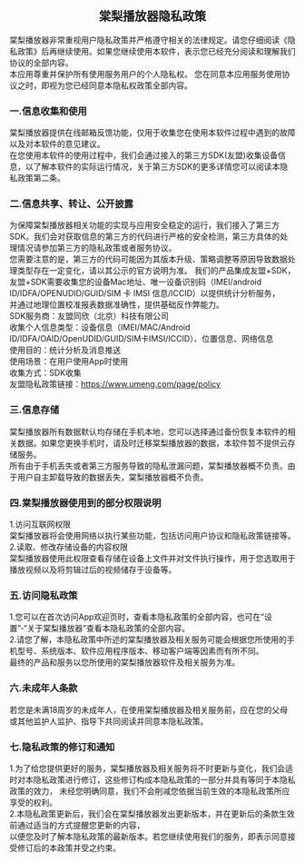 ##  <center> 棠梨播放器隐私政策
棠梨播放器非常重视用户隐私政策并严格遵守相关的法律规定。请您仔细阅读《隐私政策》后再继续使用。如果您继续使用本软件，表示您已经充分阅读和理解我们协议的全部内容。  
本应用尊重并保护所有使用服务用户的个人隐私权。 您在同意本应用服务使用协议之时，即视为您已经同意本隐私权政策全部内容。
### 一.信息收集和使用
棠梨播放器提供在线邮箱反馈功能，仅用于收集您在使用本软件过程中遇到的故障以及对本软件的意见建议。<br>
在您使用本软件的使用过程中，我们会通过接入的第三方SDK(友盟)收集设备信息，以了解本软件的实际运行情况，关于第三方SDK的更多详情您可以阅读本隐私政策第二条。
### 二.信息共享、转让、公开披露
为保障棠梨播放器相关功能的实现与应用安全稳定的运行，我们接入了第三方SDK。我们会对获取信息的第三方的代码进行严格的安全检测，第三方具体的处理情况请参加第三方的隐私政策或者服务协议。  
您需要注意的是，第三方的代码可能因为其版本升级、策略调整等原因导致数据处理类型存在一定变化，请以其公示的官方说明为准。
我们的产品集成友盟+SDK，友盟+SDK需要收集您的设备Mac地址、唯一设备识别码（IMEI/android ID/IDFA/OPENUDID/GUID/SIM 卡 IMSI 信息/ICCID）以提供统计分析服务，  
并通过地理位置校准报表数据准确性，提供基础反作弊能力。<br>
SDK服务商：友盟同欣（北京）科技有限公司<br>
收集个人信息类型：设备信息（IMEI/MAC/Android ID/IDFA/OAID/OpenUDID/GUID/SIM卡IMSI/ICCID）、位置信息、网络信息<br>
使用目的：统计分析及消息推送<br>
使用场景：在用户使用App时使用<br>
收集方式：SDK收集<br>
友盟隐私政策链接：https://www.umeng.com/page/policy
### 三.信息存储
棠梨播放器所有数据默认均存储在手机本地，您可以选择通过备份恢复本软件的相关数据。如果您更换手机时，请及时迁移棠梨播放器的数据，本软件暂不提供云存储服务。  
所有由于手机丢失或者第三方服务导致的隐私泄漏问题，棠梨播放器概不负责。由于用户自主卸载导致的数据丢失，棠梨播放器概不负责。
### 四.棠梨播放器使用到的部分权限说明
1.访问互联网权限<br>
棠梨播放器将会使用网络以执行某些功能，包括访问用户协议和隐私政策链接等。<br>
2.读取、修改存储设备的内容权限<br>
棠梨播放器使用此权限查看存储在设备上文件并对文件执行操作，用于您选取用于播放视频以及将剪辑过后的视频储存于设备等。
### 五.访问隐私政策
1.您可以在首次访问App欢迎页时，查看本隐私政策的全部内容，也可在“设置”-“关于棠梨播放器”查看本隐私政策的全部内容。<br>
2.请您了解，本隐私政策中所述的棠梨播放器及相关服务可能会根据您所使用的手机型号、系统版本、软件应用程序版本、移动客户端等因素而有所不同。  
最终的产品和服务以您所使用的棠梨播放器软件及相关服务为准。
### 六.未成年人条款
若您是未满18周岁的未成年人，在使用棠梨播放器及相关服务前，应在您的父母或其他监护人监护、指导下共同阅读并同意本隐私政策。
### 七.隐私政策的修订和通知
1.为了给您提供更好的服务，棠梨播放器及相关服务将不时更新与变化，我们会适时对本隐私政策进行修订，这些修订构成本隐私政策的一部分并具有等同于本隐私政策的效力，  未经您明确同意，我们不会削减您依据当前生效的本隐私政策所应享受的权利。<br>
2.本隐私政策更新后，我们会在棠梨播放器发出更新版本，并在更新后的条款生效前通过适当的方式提醒您更新的内容，  
以便您及时了解本隐私政策的最新版本。若您继续使用我们的服务，即表示同意接受修订后的本政策并受之约束。